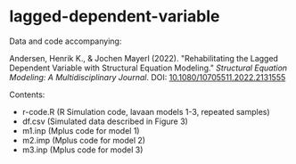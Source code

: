# lagged-dependent-variable
Data and code accompanying:

Andersen, Henrik K., &amp; Jochen Mayerl (2022). "Rehabilitating the Lagged Dependent Variable with Structural Equation Modeling." *Structural Equation Modeling: A Multidisciplinary Journal*. DOI: [10.1080/10705511.2022.2131555](https://doi.org/10.1080/10705511.2022.2131555)

Contents: 

- r-code.R (R Simulation code, lavaan models 1-3, repeated samples)
- df.csv   (Simulated data described in Figure 3)
- m1.inp   (Mplus code for model 1)
- m2.imp   (Mplus code for model 2)
- m3.inp   (Mplus code for model 3)
